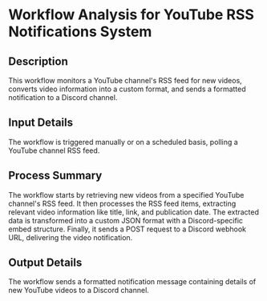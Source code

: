 # Workflow Analysis for YouTube RSS Notifications System

## Description
This workflow monitors a YouTube channel's RSS feed for new videos, converts video information into a custom format, and sends a formatted notification to a Discord channel.

## Input Details
The workflow is triggered manually or on a scheduled basis, polling a YouTube channel RSS feed.

## Process Summary
The workflow starts by retrieving new videos from a specified YouTube channel's RSS feed. It then processes the RSS feed items, extracting relevant video information like title, link, and publication date. The extracted data is transformed into a custom JSON format with a Discord-specific embed structure. Finally, it sends a POST request to a Discord webhook URL, delivering the video notification.

## Output Details
The workflow sends a formatted notification message containing details of new YouTube videos to a Discord channel.
